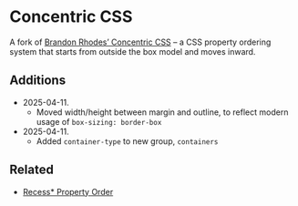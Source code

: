 
Concentric CSS
================================================================================

A fork of [Brandon Rhodes’ Concentric CSS](https://github.com/brandon-rhodes/Concentric-CSS)
– a CSS property ordering system that starts from outside the box model and moves inward.


Additions
----------------------------------------

-   2025-04-11.
    -   Moved width/height between margin and outline, to reflect modern usage of `box-sizing: border-box`
-   2025-04-11.
    -   Added `container-type` to new group, `containers`


Related
----------------------------------------

-   [Recess* Property Order](https://github.com/stormwarning/stylelint-config-recess-order/)
